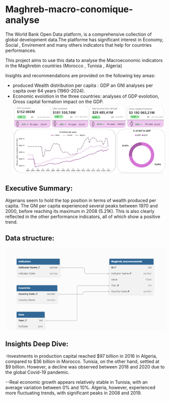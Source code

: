 # Maghreb-macro-conomique-analyse

The World Bank Open Data platform, is a comprehensive collection of global development data.The platforme has significant interest in Economy, Social , Envirement and many others indicators that help for countries performances. 

This project aims to use this data to analyse the Macroeconomic indicators in the Maghrebin countries (Morocco , Tunisia , Algeria)

Insights and recommendations are provided on the following key areas:

  - produced Wealth distribution per capita : GDP an GNI analyses per capita over 64 years (1960-2024).
  - Economic evolotion in the three countries: analyses of GDP evolotion, Gross capital formation impact on the GDP. 
   ![alt](https://github.com/anassmar/Maghreb-macro-conomique-analyse/blob/main/summary.png?raw=true)

## Executive Summary:
Algerians seem to hold the top position in terms of wealth produced per capita. The GNI per capita experienced several peaks between 1970 and 2000, before reaching its maximum in 2008 (5.21K). This is also clearly reflected in the other performance indicators, all of which show a positive trend.

## Data structure:

![alt](https://github.com/anassmar/Maghreb-macro-conomique-analyse/blob/19cc0b54b1fbe621a1e4cc60582f24c416292b21/Data%20structure.png)

## Insights Deep Dive:

-Investments in production capital reached $97 billion in 2016 in Algeria, compared to $36 billion in Morocco. 
Tunisia, on the other hand, settled at $9 billion. However, a decline was observed between 2018 and 2020 due to the global Covid-19 pandemic.

--Real economic growth appears relatively stable in Tunisia, with an average variation between 0% and 10%. 
Algeria, however, experienced more fluctuating trends, with significant peaks in 2008 and 2019.
